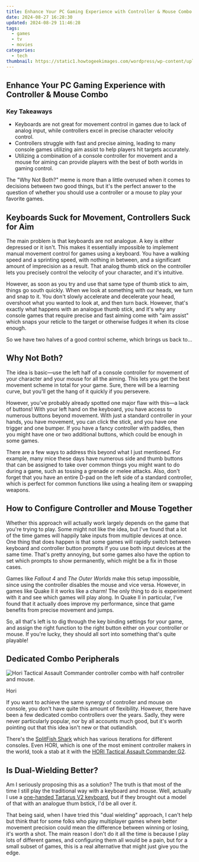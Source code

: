 ```yaml
---
title: Enhance Your PC Gaming Experience with Controller & Mouse Combo
date: 2024-08-27 16:28:30
updated: 2024-08-29 11:46:28
tags:
  - games
  - tv
  - movies
categories:
  - tech
thumbnail: https://static1.howtogeekimages.com/wordpress/wp-content/uploads/2024/04/wireless-gamepad-for-the-xbox-one-on-desk-with-keyboard-black-xbox-game-controller.jpg
---
```


## Enhance Your PC Gaming Experience with Controller & Mouse Combo

### Key Takeaways

* Keyboards are not great for movement control in games due to lack of analog input, while controllers excel in precise character velocity control.
* Controllers struggle with fast and precise aiming, leading to many console games utilizing aim assist to help players hit targets accurately.
* Utilizing a combination of a console controller for movement and a mouse for aiming can provide players with the best of both worlds in gaming control.

 The "Why Not Both?" meme is more than a little overused when it comes to decisions between two good things, but it's the perfect answer to the question of whether you should use a controller or a mouse to play your favorite games.

##  Keyboards Suck for Movement, Controllers Suck for Aim

 The main problem is that keyboards are not analogue. A key is either depressed or it isn't. This makes it essentially impossible to implement manual movement control for games using a keyboard. You have a walking speed and a sprinting speed, with nothing in between, and a significant amount of imprecision as a result. That analog thumb stick on the controller lets you precisely control the velocity of your character, and it's intuitive.

 However, as soon as you try and use that same type of thumb stick to aim, things go south quickly. When we look at something with our heads, we turn and snap to it. You don't slowly accelerate and decelerate your head, overshoot what you wanted to look at, and then turn back. However, that's exactly what happens with an analogue thumb stick, and it's why any console games that require precise and fast aiming come with "aim assist" which snaps your reticle to the target or otherwise fudges it when its close enough.

 So we have two halves of a good control scheme, which brings us back to...

##  Why Not Both?

 The idea is basic—use the left half of a console controller for movement of your character and your mouse for all the aiming. This lets you get the best movement scheme in total for your game. Sure, there will be a learning curve, but you'll get the hang of it quickly if you persevere.

 However, you've probably already spotted one major flaw with this—a lack of buttons! With your left hand on the keyboard, you have access to numerous buttons beyond movement. With just a standard controller in your hands, you have movement, you can click the stick, and you have one trigger and one bumper. If you have a fancy controller with paddles, then you might have one or two additional buttons, which could be enough in some games.

 There are a few ways to address this beyond what I just mentioned. For example, many mice these days have numerous side and thumb buttons that can be assigned to take over common things you might want to do during a game, such as tossing a grenade or melee attacks. Also, don't forget that you have an entire D-pad on the left side of a standard controller, which is perfect for common functions like using a healing item or swapping weapons.

##  How to Configure Controller and Mouse Together

 Whether this approach will actually work largely depends on the game that you're trying to play. Some might not like the idea, but I've found that a lot of the time games will happily take inputs from multiple devices at once. One thing that does happen is that some games will rapidly switch between keyboard and controller button prompts if you use both input devices at the same time. That's pretty annoying, but some games also have the option to set which prompts to show permanently, which might be a fix in those cases.

 Games like _Fallout 4_ and _The Outer Worlds_ make this setup impossible, since using the controller disables the mouse and vice versa. However, in games like Quake II it works like a charm! The only thing to do is experiment with it and see which games will play along. In Quake II in particular, I've found that it actually does improve my performance, since that game benefits from precise movement and jumps.

 So, all that's left is to dig through the key binding settings for your game, and assign the right function to the right button either on your controller or mouse. If you're lucky, they should all sort into something that's quite playable!

##  Dedicated Combo Peripherals

![Hori Tactical Assault Commander controller combo with half controller and mouse.](https://static1.howtogeekimages.com/wordpress/wp-content/uploads/2024/04/hori-tactical-assault-commander.jpg) 

Hori

 If you want to achieve the same synergy of controller and mouse on console, you don't have quite this amount of flexibility. However, there have been a few dedicated combo controllers over the years. Sadly, they were never particularly popular, nor by all accounts much good, but it's worth pointing out that this idea isn't new or that outlandish.

 There's the [SplitFish Shark](https://eu.splitfish.com/fragfx-game-controllers/fragfx-shark-ps4.html?%5F%5F%5Fstore=english&%5F%5F%5Ffrom%5Fstore=default) which has various iterations for different consoles. Even HORI, which is one of the most eminent controller makers in the world, took a stab at it with the [HORI Tactical Assault Commander G2](https://www.amazon.com/Tactical-Assault-Commander-KeyPad-Gamepad-Controller/dp/B01L8QL2N8?tag=hotoge-20&ascsubtag=UUhtgUeUpU2002794&asc%5Frefurl=https%3A%2F%2Fwww.howtogeek.com%2Fforget-picking-between-controller-or-mouse-for-pc-gaming-use-both-and-never-look-back%2F&asc%5Fcampaign=Evergreen).

##  Is Dual-Wielding Better?

 Am I seriously proposing this as a solution? The truth is that most of the time I still play the traditional way with a keyboard and mouse. Well, actually I use a [one-handed Tartarus V2 keyboard](https://some-knowledge.techidaily.com/new-innovative-question-collection-for-lively-podcast-discussions/), but if they brought out a model of that with an analogue thum bstick, I'd be all over it.

 That being said, when I have tried this "dual wielding" approach, I can't help but think that for some folks who play multiplayer games where better movement precision could mean the difference between winning or losing, it's worth a shot. The main reason I don't do it all the time is because I play lots of different games, and configuring them all would be a pain, but for a small subset of games, this is a real alternative that might just give you the edge.

<ins class="adsbygoogle"
     style="display:block"
     data-ad-format="autorelaxed"
     data-ad-client="ca-pub-7571918770474297"
     data-ad-slot="1223367746"></ins>



<ins class="adsbygoogle"
     style="display:block"
     data-ad-client="ca-pub-7571918770474297"
     data-ad-slot="8358498916"
     data-ad-format="auto"
     data-full-width-responsive="true"></ins>
